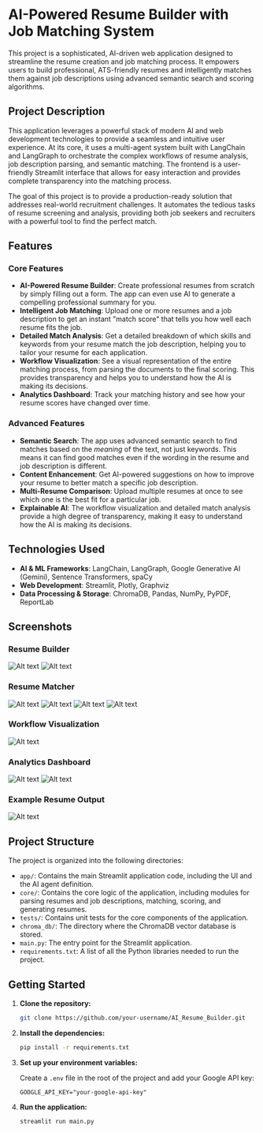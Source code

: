 # AI-Powered Resume Builder with Job Matching System

This project is a sophisticated, AI-driven web application designed to streamline the resume creation and job matching process. It empowers users to build professional, ATS-friendly resumes and intelligently matches them against job descriptions using advanced semantic search and scoring algorithms.

## Project Description

This application leverages a powerful stack of modern AI and web development technologies to provide a seamless and intuitive user experience. At its core, it uses a multi-agent system built with LangChain and LangGraph to orchestrate the complex workflows of resume analysis, job description parsing, and semantic matching. The frontend is a user-friendly Streamlit interface that allows for easy interaction and provides complete transparency into the matching process.

The goal of this project is to provide a production-ready solution that addresses real-world recruitment challenges. It automates the tedious tasks of resume screening and analysis, providing both job seekers and recruiters with a powerful tool to find the perfect match.

## Features

### Core Features

-   **AI-Powered Resume Builder**: Create professional resumes from scratch by simply filling out a form. The app can even use AI to generate a compelling professional summary for you.
-   **Intelligent Job Matching**: Upload one or more resumes and a job description to get an instant "match score" that tells you how well each resume fits the job.
-   **Detailed Match Analysis**: Get a detailed breakdown of which skills and keywords from your resume match the job description, helping you to tailor your resume for each application.
-   **Workflow Visualization**: See a visual representation of the entire matching process, from parsing the documents to the final scoring. This provides transparency and helps you to understand how the AI is making its decisions.
-   **Analytics Dashboard**: Track your matching history and see how your resume scores have changed over time.

### Advanced Features

-   **Semantic Search**: The app uses advanced semantic search to find matches based on the *meaning* of the text, not just keywords. This means it can find good matches even if the wording in the resume and job description is different.
-   **Content Enhancement**: Get AI-powered suggestions on how to improve your resume to better match a specific job description.
-   **Multi-Resume Comparison**: Upload multiple resumes at once to see which one is the best fit for a particular job.
-   **Explainable AI**: The workflow visualization and detailed match analysis provide a high degree of transparency, making it easy to understand how the AI is making its decisions.

## Technologies Used

-   **AI & ML Frameworks**: LangChain, LangGraph, Google Generative AI (Gemini), Sentence Transformers, spaCy
-   **Web Development**: Streamlit, Plotly, Graphviz
-   **Data Processing & Storage**: ChromaDB, Pandas, NumPy, PyPDF, ReportLab

## Screenshots

### Resume Builder

![Alt text](Images/Resume_Builder-1.png)
![Alt text](Images/Resume_Builder-2.png)



### Resume Matcher

![Alt text](Images/Resume_Matcher-1.png)
![Alt text](Images/Resume_Matcher-2.png)
![Alt text](Images/Resume_Matcher-3.png)
![Alt text](Images/Resume_Matcher-4.png)



### Workflow Visualization

![Alt text](Images/Workflow.png)


### Analytics Dashboard

![Alt text](Images/score_count_distribution.png)
![Alt text](Images/match_time_stamp.png)



### Example Resume Output
![Alt text](Images/resume_output.png)



## Project Structure

The project is organized into the following directories:

-   `app/`: Contains the main Streamlit application code, including the UI and the AI agent definition.
-   `core/`: Contains the core logic of the application, including modules for parsing resumes and job descriptions, matching, scoring, and generating resumes.
-   `tests/`: Contains unit tests for the core components of the application.
-   `chroma_db/`: The directory where the ChromaDB vector database is stored.
-   `main.py`: The entry point for the Streamlit application.
-   `requirements.txt`: A list of all the Python libraries needed to run the project.

## Getting Started

1.  **Clone the repository:**

    ```bash
    git clone https://github.com/your-username/AI_Resume_Builder.git
    ```

2.  **Install the dependencies:**

    ```bash
    pip install -r requirements.txt
    ```

3.  **Set up your environment variables:**

    Create a `.env` file in the root of the project and add your Google API key:

    ```
    GOOGLE_API_KEY="your-google-api-key"
    ```

4.  **Run the application:**

    ```bash
    streamlit run main.py
    ```